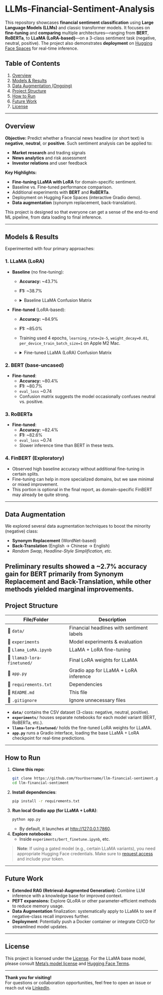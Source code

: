 # LLMs-Financial-Sentiment-Analysis

This repository showcases **financial sentiment classification** using **Large Language Models (LLMs)** and classic transformer models. It focuses on **fine-tuning** and **comparing** multiple architectures—ranging from **BERT**, **RoBERTa**, to **LLaMA (LoRA-based)**—on a 3-class sentiment task (negative, neutral, positive). The project also demonstrates **deployment** on [Hugging Face Spaces](https://huggingface.co/spaces) for real-time inference.

## Table of Contents
1. [Overview](#overview)
2. [Models & Results](#models--results)
3. [Data Augmentation (Ongoing)](#data-augmentation-ongoing)
4. [Project Structure](#project-structure)
5. [How to Run](#how-to-run)
6. [Future Work](#future-work)
7. [License](#license)

---

## Overview

**Objective:** Predict whether a financial news headline (or short text) is **negative**, **neutral**, or **positive**. Such sentiment analysis can be applied to:
- **Market research** and trading signals
- **News analytics** and risk assessment
- **Investor relations** and user feedback

**Key Highlights:**
- **Fine-tuning LLaMA with LoRA** for domain-specific sentiment.
- Baseline vs. Fine-tuned performance comparison.
- Additional experiments with **BERT** and **RoBERTa**.
- Deployment on Hugging Face Spaces (interactive Gradio demo).
- **Data augmentation** (synonym replacement, back-translation).

This project is designed so that everyone can get a sense of the end-to-end ML pipeline, from data loading to final inference.

---

## Models & Results

Experimented with four primary approaches:

### 1. **LLaMA (LoRA)**
- **Baseline** (no fine-tuning):
  - **Accuracy:** ~43.7%  
  - **F1:** ~38.7%  
  - <details>
    <summary>Baseline LLaMA Confusion Matrix</summary>

    ```bash
    [[ 12  47   1]
     [ 78 199   5]
     [ 41 101   1]]
    ```
    </details>
    
- **Fine-tuned** (LoRA-based):
  - **Accuracy:** ~84.9%  
  - **F1:** ~85.0%  
  - Training used 4 epochs, `learning_rate=2e-5`, `weight_decay=0.01`, `per_device_train_batch_size=1` on Apple M2 Mac.
  - <details>
    <summary>Fine-tuned LLaMA (LoRA) Confusion Matrix</summary>

    ```bash
    [[ 48   9   3]
    [  5 243  34]
    [  2  20 121]]
    ```
    </details>


### 2. **BERT (base-uncased)**
- **Fine-tuned**:
  - **Accuracy:** ~80.4%  
  - **F1:** ~80.7%  
  - `eval_loss` ~0.74  
  - Confusion matrix suggests the model occasionally confuses neutral vs. positive.

### 3. **RoBERTa**
- **Fine-tuned**:
  - **Accuracy:** ~82.4%  
  - **F1:** ~82.6%  
  - `eval_loss` ~0.74  
  - Slower inference time than BERT in these tests.

### 4. **FinBERT** (Exploratory)
- Observed high baseline accuracy without additional fine-tuning in certain splits.  
- Fine-tuning can help in more specialized domains, but we saw minimal or mixed improvement.  
- This portion is optional in the final report, as domain-specific FinBERT may already be quite strong.

---

## Data Augmentation
We explored several data augmentation techniques to boost the minority (negative) class:
- **Synonym Replacement** (WordNet-based)
- **Back-Translation** (English → Chinese → English)
- *Random Swap, Headline-Style Simplification, etc.*

Preliminary results showed a ~2.7% accuracy gain for BERT primarily from Synonym Replacement and Back-Translation, while other methods yielded marginal improvements.
---

## Project Structure

| File/Folder                      | Description |
|----------------------------------|--------------------------------------------------|
| 📂 `data/`                         | Financial headlines with sentiment labels |
| 📂 `experiments`                 | Model experiments & evaluation |
| 📄 `Llama_LoRA.ipynb` | LLaMA + LoRA fine-tuning |
| 📄 `llama3-lora-finetuned/`         | Final LoRA weights for LLaMA |
| 📄 `app.py`            | Gradio app for LLaMA + LoRA inference|
| 📄 `requirements.txt`            | Dependencies |
| 📄 `README.md`                   | This file |
| 📄 `.gitignore`                  | Ignore unnecessary files |

- **`data/`** contains the CSV dataset (3-class: negative, neutral, positive).
- **`experiments/`** houses separate notebooks for each model variant (BERT, RoBERTa, etc.).
- **`llama-lora-finetuned/`** holds the fine-tuned LoRA weights for LLaMA.
- **`app.py`** runs a Gradio interface, loading the base LLaMA + LoRA checkpoint for real-time predictions.

---

## How to Run

1. **Clone this repo**:
   ```bash
   git clone https://github.com/YourUsername/llm-financial-sentiment.git
   cd llm-financial-sentiment
   ```
2. **Install dependencies**:
   ```bash
   pip install -r requirements.txt
   ```
4. **Run local Gradio app (for LLaMA + LoRA)**:
   ```bash
   python app.py
   ```
   - By default, it launches at http://127.0.0.1:7860.
6. **Explore notebooks**:
   - Inside `experiments/bert_finetune.ipynb`, etc.

> **Note**: If using a gated model (e.g., certain LLaMA variants), you need appropriate Hugging Face credentials. Make sure to [request access](https://huggingface.co/meta-llama/) and include your token.

---

## Future Work

- **Extended RAG (Retrieval-Augmented Generation):** Combine LLM inference with a knowledge base for improved context.
- **PEFT expansions:** Explore QLoRA or other parameter-efficient methods to reduce memory usage.
- **Data Augmentation** finalization: systematically apply to LLaMA to see if negative-class recall improves further.
- **Deployment**: Potentially push a Docker container or integrate CI/CD for streamlined model updates.

---

## License

This project is licensed under the [License](http://creativecommons.org/licenses/by-nc-sa/3.0/.). For the LLaMA base model, please consult [Meta’s model license](https://ai.meta.com/resources/models-and-libraries/llama-downloads/) and [Hugging Face Terms](https://huggingface.co/meta-llama).

---

**Thank you for visiting!**  
For questions or collaboration opportunities, feel free to open an issue or reach out via [LinkedIn](https://www.linkedin.com/in/tim-cch).
